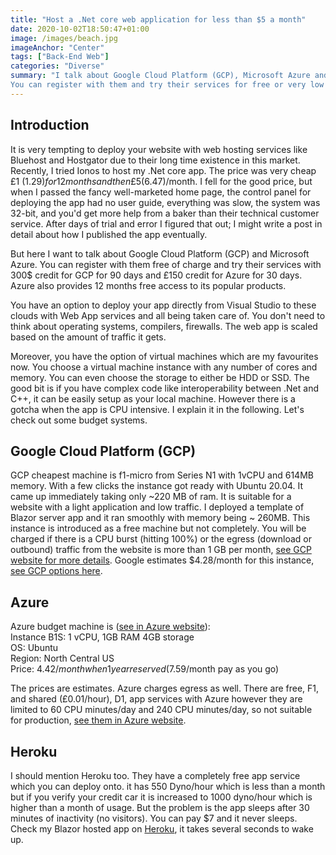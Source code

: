 ```yaml
---
title: "Host a .Net core web application for less than $5 a month"
date: 2020-10-02T18:50:47+01:00
image: /images/beach.jpg
imageAnchor: "Center"
tags: ["Back-End Web"]
categories: "Diverse"
summary: "I talk about Google Cloud Platform (GCP), Microsoft Azure and Heroku.
You can register with them and try their services for free or very low prices."
---
```


## Introduction

It is very tempting to deploy your website with web hosting services like Bluehost and Hostgator
 due to their long time existence in this market. Recently, I tried Ionos to host
my .Net core  app. The price was very cheap £1 ($1.29) for 12 months and then £5 ($6.47)/month.
I fell for the good price, but when I passed the fancy well-marketed home page,
 the control panel for deploying the app had no
user guide, everything was slow, the system was 32-bit, and you'd get more help from a baker than their technical customer service. After days of trial
and error I figured that out; I might write a post in detail about how I published the app eventually.


But here I want to talk about Google Cloud Platform (GCP) and Microsoft Azure.
You can register with them free of charge and try their services with 300$ credit
for GCP for 90 days and £150 credit for Azure for 30 days. Azure also provides 12 months free access
to its popular products.

You have an option to deploy your app directly
from Visual Studio to these clouds with Web App services and all being taken
care of. You don't need to
think about operating systems, compilers, firewalls. The web app is scaled based
on the amount of traffic it gets.


Moreover, you have the option of virtual machines which are my favourites now. You choose a
virtual machine instance with any number of cores and memory. You can even choose
the storage to either be HDD or SSD. The good bit  is if you have complex code like interoperability
between .Net and C++, it can be easily setup as your local machine. However there is a gotcha when the app is
CPU intensive. I explain it in the following. Let's check out some budget systems.

## Google Cloud Platform (GCP)

GCP cheapest machine is f1-micro from Series N1 with 1vCPU and 614MB memory. With a few clicks
the instance got ready with Ubuntu 20.04. It came up immediately taking only ~220 MB of ram.
It is suitable for a website with a light application and low
traffic. I deployed a template of Blazor server app and it ran smoothly with memory being ~ 260MB.
This instance is introduced as a free machine but not completely.
You will be charged if there is a CPU burst (hitting 100%) or the egress (download or outbound) traffic from
the website is more than
1 GB per month, [see GCP website for more details](https://cloud.google.com/compute/docs/machine-types). Google estimates $4.28/month for this instance, [see GCP options here](https://cloud.google.com/compute/vm-instance-pricing).


## Azure

Azure budget machine is ([see in Azure website](https://azure.microsoft.com/en-gb/pricing/details/virtual-machines/windows/)):  
Instance B1S: 1 vCPU, 1GB RAM 4GB storage  
OS: Ubuntu  
Region: North Central US  
Price: $4.42/month when 1 year reserved ($7.59/month pay as you go)  

The prices are estimates. Azure charges egress as well. There are free, F1, and shared (£0.01/hour), D1, app services with Azure however they are limited to 60 CPU minutes/day and 240 CPU minutes/day, so not
suitable for production, [see them in Azure website](https://azure.microsoft.com/en-gb/pricing/details/app-service/windows/).

## Heroku

I should mention Heroku too. They have a completely free app service which you can deploy onto. it has 550 Dyno/hour which is less than a month but if you verify your credit car it is increased to 1000 dyno/hour which is higher than a month of usage. But the problem is the app sleeps after 30 minutes of inactivity (no visitors). You can pay $7 and it never sleeps.
Check my Blazor hosted app on [Heroku](https://iamsorush.herokuapp.com/), it takes several seconds to wake up.
